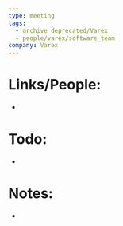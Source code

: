 ```yaml
---
type: meeting
tags:
  - archive_deprecated/Varex
  - people/varex/software_team
company: Varex
---
```

# Links/People:
- 

# Todo:
- 

# Notes:
- 
